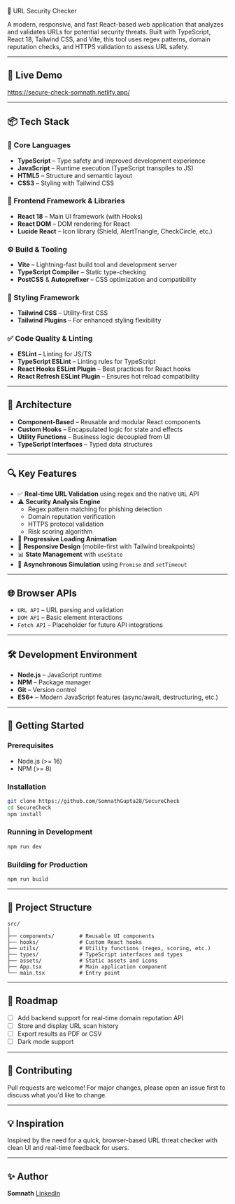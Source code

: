  🔐 URL Security Checker

A modern, responsive, and fast React-based web application that analyzes and validates URLs for potential security threats. Built with TypeScript, React 18, Tailwind CSS, and Vite, this tool uses regex patterns, domain reputation checks, and HTTPS validation to assess URL safety.

---

## 🚀 Live Demo

https://secure-check-somnath.netlify.app/

---

## 📦 Tech Stack

### 🧠 Core Languages
- **TypeScript** – Type safety and improved development experience
- **JavaScript** – Runtime execution (TypeScript transpiles to JS)
- **HTML5** – Structure and semantic layout
- **CSS3** – Styling with Tailwind CSS

### 🎨 Frontend Framework & Libraries
- **React 18** – Main UI framework (with Hooks)
- **React DOM** – DOM rendering for React
- **Lucide React** – Icon library (Shield, AlertTriangle, CheckCircle, etc.)

### ⚙️ Build & Tooling
- **Vite** – Lightning-fast build tool and development server
- **TypeScript Compiler** – Static type-checking
- **PostCSS** & **Autoprefixer** – CSS optimization and compatibility

### 💅 Styling Framework
- **Tailwind CSS** – Utility-first CSS
- **Tailwind Plugins** – For enhanced styling flexibility

### ✅ Code Quality & Linting
- **ESLint** – Linting for JS/TS
- **TypeScript ESLint** – Linting rules for TypeScript
- **React Hooks ESLint Plugin** – Best practices for React hooks
- **React Refresh ESLint Plugin** – Ensures hot reload compatibility

---

## 🧱 Architecture

- **Component-Based** – Reusable and modular React components
- **Custom Hooks** – Encapsulated logic for state and effects
- **Utility Functions** – Business logic decoupled from UI
- **TypeScript Interfaces** – Typed data structures

---

## 🔍 Key Features

- ✅ **Real-time URL Validation** using regex and the native `URL` API  
- ⚠️ **Security Analysis Engine**  
  - Regex pattern matching for phishing detection  
  - Domain reputation verification  
  - HTTPS protocol validation  
  - Risk scoring algorithm  
- 🔁 **Progressive Loading Animation**  
- 📱 **Responsive Design** (mobile-first with Tailwind breakpoints)  
- 📊 **State Management** with `useState`  
- 🔄 **Asynchronous Simulation** using `Promise` and `setTimeout`

---

## 🌐 Browser APIs

- `URL API` – URL parsing and validation
- `DOM API` – Basic element interactions
- `Fetch API` – Placeholder for future API integrations

---

## 🛠 Development Environment

- **Node.js** – JavaScript runtime
- **NPM** – Package manager
- **Git** – Version control
- **ES6+** – Modern JavaScript features (async/await, destructuring, etc.)

---

## 🧪 Getting Started

### Prerequisites

- Node.js (>= 16)
- NPM (>= 8)

### Installation

```bash
git clone https://github.com/SomnathGupta28/SecureCheck
cd SecureCheck
npm install
````

### Running in Development

```bash
npm run dev
```

### Building for Production

```bash
npm run build
```

---

## 📁 Project Structure

```
src/
│
├── components/        # Reusable UI components
├── hooks/             # Custom React hooks
├── utils/             # Utility functions (regex, scoring, etc.)
├── types/             # TypeScript interfaces and types
├── assets/            # Static assets and icons
├── App.tsx            # Main application component
└── main.tsx           # Entry point
```

---

## 📌 Roadmap

* [ ] Add backend support for real-time domain reputation API
* [ ] Store and display URL scan history
* [ ] Export results as PDF or CSV
* [ ] Dark mode support

---

## 🤝 Contributing

Pull requests are welcome! For major changes, please open an issue first to discuss what you'd like to change.

---

## 💡 Inspiration

Inspired by the need for a quick, browser-based URL threat checker with clean UI and real-time feedback for users.

---

## ✨ Author

**Somnath**
 [LinkedIn](https://linkedin.com/in/somnath-84413824b)
